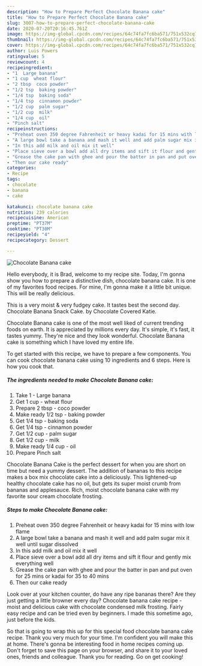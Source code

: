 ```yaml
---
description: "How to Prepare Perfect Chocolate Banana cake"
title: "How to Prepare Perfect Chocolate Banana cake"
slug: 3007-how-to-prepare-perfect-chocolate-banana-cake
date: 2020-07-20T20:16:45.761Z
image: https://img-global.cpcdn.com/recipes/64c74fa7fc6ba571/751x532cq70/chocolate-banana-cake-recipe-main-photo.jpg
thumbnail: https://img-global.cpcdn.com/recipes/64c74fa7fc6ba571/751x532cq70/chocolate-banana-cake-recipe-main-photo.jpg
cover: https://img-global.cpcdn.com/recipes/64c74fa7fc6ba571/751x532cq70/chocolate-banana-cake-recipe-main-photo.jpg
author: Luis Powers
ratingvalue: 5
reviewcount: 4
recipeingredient:
- "1  Large banana"
- "1 cup  wheat flour"
- "2 tbsp  coco powder"
- "1/2 tsp  baking powder"
- "1/4 tsp  baking soda"
- "1/4 tsp  cinnamon powder"
- "1/2 cup  palm sugar"
- "1/2 cup  milk"
- "1/4 cup  oil"
- "Pinch salt"
recipeinstructions:
- "Preheat oven 350 degree Fahrenheit or heavy kadai for 15 mins with low flame"
- "A large bowl take a banana and mash it well and add palm sugar mix it well until sugar dissolved"
- "In this add milk and oil mix it well"
- "Place sieve over a bowl add all dry items and sift it flour and gently mix everything well"
- "Grease the cake pan with ghee and pour the batter in pan and put oven for 25 mins or kadai for 35 to 40 mins"
- "Then our cake ready"
categories:
- Recipe
tags:
- chocolate
- banana
- cake

katakunci: chocolate banana cake 
nutrition: 239 calories
recipecuisine: American
preptime: "PT37M"
cooktime: "PT30M"
recipeyield: "4"
recipecategory: Dessert

---
```



![Chocolate Banana cake](https://img-global.cpcdn.com/recipes/64c74fa7fc6ba571/751x532cq70/chocolate-banana-cake-recipe-main-photo.jpg)

Hello everybody, it is Brad, welcome to my recipe site. Today, I'm gonna show you how to prepare a distinctive dish, chocolate banana cake. It is one of my favorites food recipes. For mine, I'm gonna make it a little bit unique. This will be really delicious.

This is a very moist &amp; very fudgey cake. It tastes best the second day. Chocolate Banana Snack Cake. by Chocolate Covered Katie.

Chocolate Banana cake is one of the most well liked of current trending foods on earth. It is appreciated by millions every day. It's simple, it's fast, it tastes yummy. They're nice and they look wonderful. Chocolate Banana cake is something which I have loved my entire life.


To get started with this recipe, we have to prepare a few components. You can cook chocolate banana cake using 10 ingredients and 6 steps. Here is how you cook that.

<!--inarticleads1-->

##### The ingredients needed to make Chocolate Banana cake:

1. Take 1 - Large banana
1. Get 1 cup - wheat flour
1. Prepare 2 tbsp - coco powder
1. Make ready 1/2 tsp - baking powder
1. Get 1/4 tsp - baking soda
1. Get 1/4 tsp - cinnamon powder
1. Get 1/2 cup - palm sugar
1. Get 1/2 cup - milk
1. Make ready 1/4 cup - oil
1. Prepare Pinch salt


Chocolate Banana Cake is the perfect dessert for when you are short on time but need a yummy dessert. The addition of bananas to this recipe makes a box mix chocolate cake into a deliciously. This lightened-up healthy chocolate cake has no oil, but gets its super moist crumb from bananas and applesauce. Rich, moist chocolate banana cake with my favorite sour cream chocolate frosting. 

<!--inarticleads2-->

##### Steps to make Chocolate Banana cake:

1. Preheat oven 350 degree Fahrenheit or heavy kadai for 15 mins with low flame
1. A large bowl take a banana and mash it well and add palm sugar mix it well until sugar dissolved
1. In this add milk and oil mix it well
1. Place sieve over a bowl add all dry items and sift it flour and gently mix everything well
1. Grease the cake pan with ghee and pour the batter in pan and put oven for 25 mins or kadai for 35 to 40 mins
1. Then our cake ready


Look over at your kitchen counter, do have any ripe bananas there? Are they just getting a little browner every day? Chocolate banana cake recipe - moist and delicious cake with chocolate condensed milk frosting. Fairly easy recipe and can be tried even by beginners. I made this sometime ago, just before the kids. 

So that is going to wrap this up for this special food chocolate banana cake recipe. Thank you very much for your time. I'm confident you will make this at home. There's gonna be interesting food in home recipes coming up. Don't forget to save this page on your browser, and share it to your loved ones, friends and colleague. Thank you for reading. Go on get cooking!

